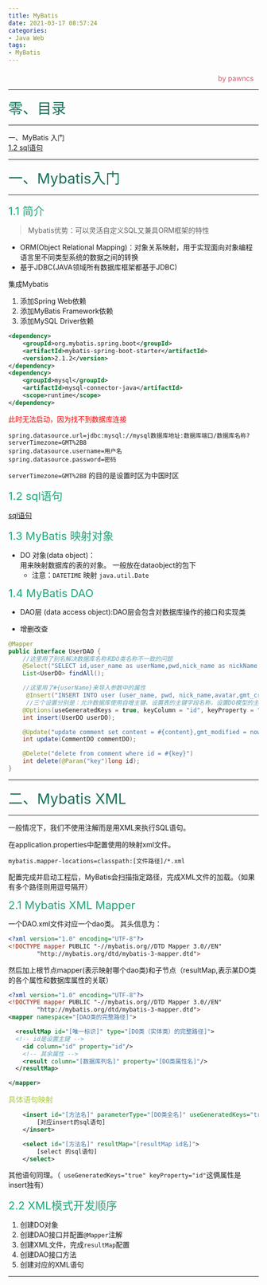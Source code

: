 ```yaml
---
title: MyBatis
date: 2021-03-17 08:57:24
categories:
- Java Web
tags:
- MyBatis
---
```

<style>
.title1{
    font-size:36px;
    color:#e7767f;
    /* 桃红 */

}
.title2{
    font-size:29px;
    color:#176f58;
    /* 祖母绿 */
}
.title3{
    font-size:22px;
    color:#21a675;
    /* 石绿 */
}
.title4{
    font-size:15px;
    color:#a8cd34;
    /* 柳绿 */
}
.name{

    margin-left: auto;
    text-align: right;
    color: #d05667;
    margin-right: 10px;
    margin-top: 20px;
    /*海棠红*/
}
</style>


<div class="name">by pawncs</div>

-----
<div class="title2">零、目录</div>

-----
一、MyBatis 入门  
<a href="#Mybatis-1-2">1.2 sql语句</a> 

-----
<div class="title2" id="Mybatis-1">一、Mybatis入门</div>

-----
<div class="title3">1.1 简介</div>

  >Mybatis优势：可以灵活自定义SQL又兼具ORM框架的特性

+ ORM(Object Relational Mapping)：对象关系映射，用于实现面向对象编程语言里不同类型系统的数据之间的转换
+ 基于JDBC(JAVA领域所有数据库框架都基于JDBC) 

集成Mybatis  
1. 添加Spring Web依赖
2. 添加MyBatis Framework依赖
3. 添加MySQL Driver依赖
~~~xml
<dependency>
    <groupId>org.mybatis.spring.boot</groupId>
    <artifactId>mybatis-spring-boot-starter</artifactId>
    <version>2.1.2</version>
</dependency>
<dependency>
    <groupId>mysql</groupId>
    <artifactId>mysql-connector-java</artifactId>
    <scope>runtime</scope>
</dependency>
~~~
<p style="color:red">此时无法启动，因为找不到数据库连接</p>

~~~properties
spring.datasource.url=jdbc:mysql://mysql数据库地址:数据库端口/数据库名称?serverTimezone=GMT%2B8
spring.datasource.username=用户名
spring.datasource.password=密码
~~~
`serverTimezone=GMT%2B8` 的目的是设置时区为中国时区

<div class="title3" id="Mybatis-1-2">1.2 sql语句</div>

[sql语句](https://www.w3school.com.cn/sql/sql_create_table.asp)


<div class="title3" id="Mybatis-1-3">1.3 MyBatis 映射对象</div>

+ DO 对象(data object)：  
  用来映射数据库的表的对象。
  一般放在dataobject的包下
  + 注意：`DATETIME` 映射 `java.util.Date`

<div class="title3" id="Mybatis-1-4">1.4 MyBatis DAO</div>

+ DAO层 (data access object):DAO层会包含对数据库操作的接口和实现类

+ 增删改查
~~~java
@Mapper
public interface UserDAO {
    //这里用了别名解决数据库名称和DO类名称不一致的问题
    @Select("SELECT id,user_name as userName,pwd,nick_name as nickName,avatar,gmt_created as gmtCreated,gmt_modified as gmtModified FROM user")
    List<UserDO> findAll();

    //这里用了#{userName}来导入参数中的属性
     @Insert("INSERT INTO user (user_name, pwd, nick_name,avatar,gmt_created,gmt_modified) VALUES(#{userName}, #{pwd}, #{nickName}, #{avatar},now(),now())")
     //三个设置分别是：允许数据库使用自增主键、设置表的主键字段名称，设置DO模型的主键字段
    @Options(useGeneratedKeys = true, keyColumn = "id", keyProperty = "id")
    int insert(UserDO userDO);

    @Update("update comment set content = #{content},gmt_modified = now() where id = #{id}")
    int update(CommentDO commentDO);

    @Delete("delete from comment where id = #{key}")
    int delete(@Param("key")long id);
}
~~~

-----
<div class="title2" id="Mybatis-2">二、Mybatis XML</div>

-----
一般情况下，我们不使用注解而是用XML来执行SQL语句。

在application.properties中配置使用的映射xml文件。
~~~properties
mybatis.mapper-locations=classpath:[文件路径]/*.xml
~~~
配置完成并启动工程后，MyBatis会扫描指定路径，完成XML文件的加载。（如果有多个路径则用逗号隔开）

<div class="title3" id="Mybatis-2-1">2.1 Mybatis XML Mapper</div>

一个DAO.xml文件对应一个dao类。
其头信息为：
~~~xml
<?xml version="1.0" encoding="UTF-8"?>
<!DOCTYPE mapper PUBLIC "-//mybatis.org//DTD Mapper 3.0//EN"
        "http://mybatis.org/dtd/mybatis-3-mapper.dtd">
~~~

然后加上根节点mapper(表示映射哪个dao类)和子节点（resultMap,表示某DO类的各个属性和数据库属性的关联）
~~~xml
<?xml version="1.0" encoding="UTF-8"?>
<!DOCTYPE mapper PUBLIC "-//mybatis.org//DTD Mapper 3.0//EN"
        "http://mybatis.org/dtd/mybatis-3-mapper.dtd">
<mapper namespace="[DAO类的完整路径]">

  <resultMap id="[唯一标识]" type="[DO类（实体类）的完整路径]">
  <!-- id是设置主键 -->
    <id column="id" property="id"/>
    <!-- 其余属性 -->
    <result column="[数据库列名]" property="[DO类属性名]"/>
  </resultMap>

</mapper>
~~~
<div class="title4">具体语句映射</div>

~~~xml
    <insert id="[方法名]" parameterType="[DO类全名]" useGeneratedKeys="true" keyProperty="id">
        [对应insert的sql语句]
    </insert>

    <select id="[方法名]" resultMap="[resultMap id名]">
        [select 的sql语句]
    </select>
~~~
其他语句同理。（` useGeneratedKeys="true" keyProperty="id"`这俩属性是insert独有）
<div class="title3" id="Mybatis-2-2">2.2 XML模式开发顺序</div>



1. 创建DO对象
2. 创建DAO接口并配置`@Mapper`注解
3. 创建XML文件，完成`resultMap`配置
4. 创建DAO接口方法
5. 创建对应的XML语句

-----